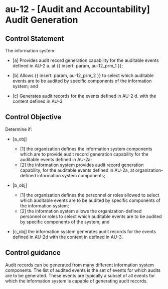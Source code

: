 # au-12 - \[Audit and Accountability\] Audit Generation

## Control Statement

The information system:

- \[a\] Provides audit record generation capability for the auditable events defined in AU-2 a. at {{ insert: param, au-12_prm_1 }};

- \[b\] Allows {{ insert: param, au-12_prm_2 }} to select which auditable events are to be audited by specific components of the information system; and

- \[c\] Generates audit records for the events defined in AU-2 d. with the content defined in AU-3.

## Control Objective

Determine if:

- \[a_obj\]

  - \[1\] the organization defines the information system components which are to provide audit record generation capability for the auditable events defined in AU-2a;
  - \[2\] the information system provides audit record generation capability, for the auditable events defined in AU-2a, at organization-defined information system components;

- \[b_obj\]

  - \[1\] the organization defines the personnel or roles allowed to select which auditable events are to be audited by specific components of the information system;
  - \[2\] the information system allows the organization-defined personnel or roles to select which auditable events are to be audited by specific components of the system; and

- \[c_obj\] the information system generates audit records for the events defined in AU-2d with the content in defined in AU-3.

## Control guidance

Audit records can be generated from many different information system components. The list of audited events is the set of events for which audits are to be generated. These events are typically a subset of all events for which the information system is capable of generating audit records.
